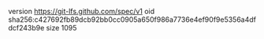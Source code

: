 version https://git-lfs.github.com/spec/v1
oid sha256:c427692fb89dcb92bb0cc0905a650f986a7736e4ef90f9e5356a4dfdcf243b9e
size 1095

